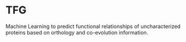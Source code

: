 # TFG
Machine Learning to predict functional relationships of uncharacterized proteins based on orthology and co-evolution information.
